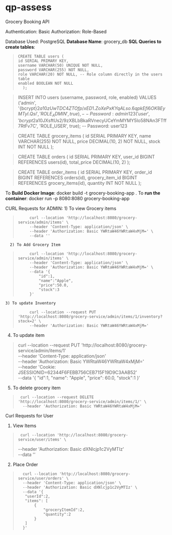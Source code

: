 # qp-assess
Grocery Booking API

Authentication: Basic
Authorization: Role-Based

   Database Used: PostgreSQL
    **Database Name**: grocery_db
    **SQL Queries to create tables**:
>     CREATE TABLE users (
>     id SERIAL PRIMARY KEY,
>     username VARCHAR(50) UNIQUE NOT NULL,
>     password VARCHAR(255) NOT NULL,
>     role VARCHAR(20) NOT NULL, -- Role column directly in the users table
>     enabled BOOLEAN NOT NULL
>       );

      
>    INSERT INTO users (username, password, role, enabled)
>    VALUES
>    ('admin', '{bcrypt}$2a$10$zUwTDC4ZTOfp/xED1.ZoXePxKYqALso.6qpkEfi6OK8EyMTyl.Qsi', 'ROLE_ADMIN', true), -- Password: admin123
>    ('user', '{bcrypt}$2a$10$JXsftUs2/9zXBLbBkaRVnecyUCeYmMYMY5Io58NAn3FTff7RtFv7C', 'ROLE_USER', true);  -- Password: user123


>    CREATE TABLE grocery_items (
>     id SERIAL PRIMARY KEY,
>     name VARCHAR(255) NOT NULL,
>     price DECIMAL(10, 2) NOT NULL,
>     stock INT NOT NULL
>    );

>    CREATE TABLE orders (
>     id SERIAL PRIMARY KEY,
>     user_id BIGINT REFERENCES users(id),
>     total_price DECIMAL(10, 2)
>    );

>    CREATE TABLE order_items (
>     id SERIAL PRIMARY KEY,
>     order_id BIGINT REFERENCES orders(id),
>     grocery_item_id BIGINT REFERENCES grocery_items(id),
>     quantity INT NOT NULL
>    );

To **Build Docker Image**: docker build -t grocery-booking-app .
To **run the container**: docker run -p 8080:8080 grocery-booking-app


CURL Requests for ADMIN:
      1) To view Grocery items
>          curl --location 'http://localhost:8080/grocery-service/admin/items' \
>          --header 'Content-Type: application/json' \
>          --header 'Authorization: Basic YWRtaW46YWRtaW4xMjM=' \
>          --data ''
      2) To Add Grocery Item
>          curl --location 'http://localhost:8080/grocery-service/admin/items' \
>          --header 'Content-Type: application/json' \
>          --header 'Authorization: Basic YWRtaW46YWRtaW4xMjM=' \
>          --data '{
>              "id":1,
>              "name":"Apple",
>              "price":50.0,
>              "stock":3
>          }'
    3) To update Inventory
>          curl --location --request PUT 'http://localhost:8080/grocery-service/admin/items/1/inventory?stock=2' \
>          --header 'Authorization: Basic YWRtaW46YWRtaW4xMjM=' 

   4) To update item
>    curl --location --request PUT 'http://localhost:8080/grocery-service/admin/items/1' \
>    --header 'Content-Type: application/json' \
>    --header 'Authorization: Basic YWRtaW46YWRtaW4xMjM=' \
>    --header 'Cookie: JSESSIONID=62344F6FEBB756CEB715F19D9C3AAB52' \
>    --data '{
>     "id":1,
>     "name": "Apple",
>     "price": 60.0,
>     "stock":1
>       }'

   5) To delete grocery item
>      curl --location --request DELETE 'http://localhost:8080/grocery-service/admin/items/1/' \
>       --header 'Authorization: Basic YWRtaW46YWRtaW4xMjM='


Curl Requests for User
   1) View Items

>      curl --location 'http://localhost:8080/grocery-service/user/items' \
>    --header 'Authorization: Basic dXNlcjp1c2VyMTIz' \
>    --data ''

   2) Place Order
>       curl --location 'http://localhost:8080/grocery-service/user/orders' \
>       --header 'Content-Type: application/json' \
>       --header 'Authorization: Basic dXNlcjp1c2VyMTIz' \
>       --data '{
>        "userId":2,
>        "items": [
>            {
>                "groceryItemId":2,
>                "quantity":2
>            }
>        ]
>       }'



